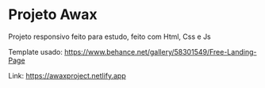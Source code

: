 # Projeto Awax

Projeto responsivo feito para estudo, feito com Html, Css e Js

Template usado: https://www.behance.net/gallery/58301549/Free-Landing-Page

Link: https://awaxproject.netlify.app
